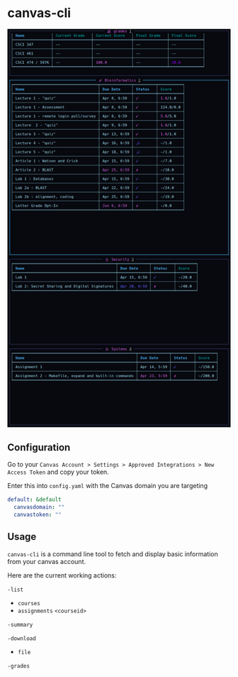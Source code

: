 # canvas-cli

![Example with wtfutil](/screenshots/wtfutil.png?raw=true "wtfutil example")

## Configuration
Go to your `Canvas Account > Settings > Approved Integrations > New Access Token` and copy your token.

Enter this into `config.yaml` with the Canvas domain you are targeting

```yaml
default: &default
  canvasdomain: ""
  canvastoken: ""
```

## Usage
`canvas-cli` is a command line tool to fetch and display basic information from your canvas account.

Here are the current working actions:

`-list`
  * `courses`
  * `assignments` `<courseid>`
 
 `-summary`
 
 `-download`
   * `file`
    
 `-grades`
